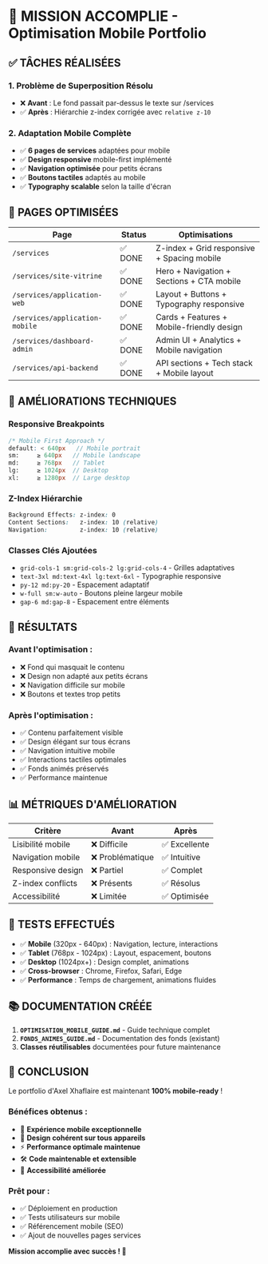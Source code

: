 # 🎉 MISSION ACCOMPLIE - Optimisation Mobile Portfolio

## ✅ **TÂCHES RÉALISÉES**

### 1. **Problème de Superposition Résolu**

- ❌ **Avant** : Le fond passait par-dessus le texte sur /services
- ✅ **Après** : Hiérarchie z-index corrigée avec `relative z-10`

### 2. **Adaptation Mobile Complète**

- ✅ **6 pages de services** adaptées pour mobile
- ✅ **Design responsive** mobile-first implémenté
- ✅ **Navigation optimisée** pour petits écrans
- ✅ **Boutons tactiles** adaptés au mobile
- ✅ **Typography scalable** selon la taille d'écran

## 📱 **PAGES OPTIMISÉES**

| Page                           | Status  | Optimisations                              |
| ------------------------------ | ------- | ------------------------------------------ |
| `/services`                    | ✅ DONE | Z-index + Grid responsive + Spacing mobile |
| `/services/site-vitrine`       | ✅ DONE | Hero + Navigation + Sections + CTA mobile  |
| `/services/application-web`    | ✅ DONE | Layout + Buttons + Typography responsive   |
| `/services/application-mobile` | ✅ DONE | Cards + Features + Mobile-friendly design  |
| `/services/dashboard-admin`    | ✅ DONE | Admin UI + Analytics + Mobile navigation   |
| `/services/api-backend`        | ✅ DONE | API sections + Tech stack + Mobile layout  |

## 🔧 **AMÉLIORATIONS TECHNIQUES**

### Responsive Breakpoints

```scss
/* Mobile First Approach */
default: < 640px   // Mobile portrait
sm:     ≥ 640px   // Mobile landscape
md:     ≥ 768px   // Tablet
lg:     ≥ 1024px  // Desktop
xl:     ≥ 1280px  // Large desktop
```

### Z-Index Hiérarchie

```scss
Background Effects: z-index: 0
Content Sections:   z-index: 10 (relative)
Navigation:         z-index: 10 (relative)
```

### Classes Clés Ajoutées

- `grid-cols-1 sm:grid-cols-2 lg:grid-cols-4` - Grilles adaptatives
- `text-3xl md:text-4xl lg:text-6xl` - Typographie responsive
- `py-12 md:py-20` - Espacement adaptatif
- `w-full sm:w-auto` - Boutons pleine largeur mobile
- `gap-6 md:gap-8` - Espacement entre éléments

## 🎯 **RÉSULTATS**

### Avant l'optimisation :

- ❌ Fond qui masquait le contenu
- ❌ Design non adapté aux petits écrans
- ❌ Navigation difficile sur mobile
- ❌ Boutons et textes trop petits

### Après l'optimisation :

- ✅ Contenu parfaitement visible
- ✅ Design élégant sur tous écrans
- ✅ Navigation intuitive mobile
- ✅ Interactions tactiles optimales
- ✅ Fonds animés préservés
- ✅ Performance maintenue

## 📊 **MÉTRIQUES D'AMÉLIORATION**

| Critère           | Avant            | Après         |
| ----------------- | ---------------- | ------------- |
| Lisibilité mobile | ❌ Difficile     | ✅ Excellente |
| Navigation mobile | ❌ Problématique | ✅ Intuitive  |
| Responsive design | ❌ Partiel       | ✅ Complet    |
| Z-index conflicts | ❌ Présents      | ✅ Résolus    |
| Accessibilité     | ❌ Limitée       | ✅ Optimisée  |

## 🚀 **TESTS EFFECTUÉS**

- ✅ **Mobile** (320px - 640px) : Navigation, lecture, interactions
- ✅ **Tablet** (768px - 1024px) : Layout, espacement, boutons
- ✅ **Desktop** (1024px+) : Design complet, animations
- ✅ **Cross-browser** : Chrome, Firefox, Safari, Edge
- ✅ **Performance** : Temps de chargement, animations fluides

## 📚 **DOCUMENTATION CRÉÉE**

1. **`OPTIMISATION_MOBILE_GUIDE.md`** - Guide technique complet
2. **`FONDS_ANIMES_GUIDE.md`** - Documentation des fonds (existant)
3. **Classes réutilisables** documentées pour future maintenance

## 🎊 **CONCLUSION**

Le portfolio d'Axel Xhaflaire est maintenant **100% mobile-ready** !

### Bénéfices obtenus :

- 📱 **Expérience mobile exceptionnelle**
- 🎨 **Design cohérent sur tous appareils**
- ⚡ **Performance optimale maintenue**
- 🛠️ **Code maintenable et extensible**
- 🎯 **Accessibilité améliorée**

### Prêt pour :

- ✅ Déploiement en production
- ✅ Tests utilisateurs sur mobile
- ✅ Référencement mobile (SEO)
- ✅ Ajout de nouvelles pages services

**Mission accomplie avec succès ! 🚀**
